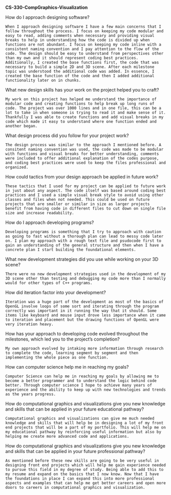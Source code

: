 **CS-330-CompGraphics-Visualization**

  How do I approach designing software?
  
    When I approach designing software I have a few main concerns that I follow throughout the process. I focus on keeping my code modular and easy to read, adding comments when necessary and providing visual breaks to help in understanding how the code is divided up when functions are not abundant. I focus on keeping my code inline with a consistent naming convention and I pay attention to the flow of the code. The design should be easy to understand from perspectives other than my own and it should represent coding best practices. Additionally, I created the base functions first, the code that was necessary to build a simple 2D and 3D scene. After each milestone topic was understood the additional code was added. In essence, I created the base function of the code and then I added additional functionality later on in chunks.

  What new design skills has your work on the project helped you to craft?
  
    My work on this project has helped me understand the importance of modular code and creating functions to help break up long runs of code. The project was over 1000 lines and in one file, this can be a lot to take in when someone is trying to read it and make sense of it. Thankfully I was able to create functions and add visual breaks in my code which made it easy to understand where one function ended and another began. 

  What design process did you follow for your project work?
  
    The design process was similar to the approach I mentioned before. A consitent naming convention was used, the code was made to be modular with functions and visual breaks for better understanding, comments were included to offer additional explanation of the codes purpose, and coding best practices were used to keep the files professional and organized. 

  How could tactics from your design approach be applied in future work?
  
    These tactics that I used for my project can be applied to future work in just about any aspect. The code itself was based around coding best practices and I used a simple visual break style to avoid using other classes and files when not needed. This could be used on future projects that are smaller or similar in size as larger projects benefit from having code in different files to cut down on single file size and increase readability. 

  How do I approach developing programs?
  
    Developing programs is something that I try to approach with caution as going to fast without a thorough plan can lead to messy code later on. I plan my approach with a rough text file and psudocode first to gain an understanding of the general structure and then when I have a concrete plan I start building the foundational elements. 

  What new development strategies did you use while working on your 3D scene?
    
    There were no new development strategies used in the development of my 3D scene other than testing and debugging my code more than I normally would for other types of C++ programs. 

  How did iteration factor into your development?
  
    Iteration was a huge part of the development as most of the basics of OpenGL involve loops of some sort and iterating through the program correctly was important in it running the way that it should. Some items like keyboard and mouse input drove less importance when it came to iteration and placement but the drawing functions of OpenGL were very iteration heavy.

  How has your approach to developing code evolved throughout the milestones, which led you to the project’s completion?
  
    My own approach evolved by intaking more information through research to complete the code, learning segment by segment and then implementing the whole piece as one function. 

  How can computer science help me in reaching my goals?
  
    Computer Science can help me in reaching my goals by allowing me to become a better programmer and to understand the logic behind code better. Through computer science I hope to achieve many years of experience and the ability to keep up with new technologies and trends as the years progress. 

  How do computational graphics and visualizations give you new knowledge and skills that can be applied in your future educational pathway?
  
    Computational graphics and visualizations can give me much needed knowledge and skills that will help be in designing a lot of my front end projects that will be a part of my portfolio. This will help me on my educational pathway by reinforcing useful information but also by helping me create more advanced code and applications. 

  How do computational graphics and visualizations give you new knowledge and skills that can be applied in your future professional pathway?
    
    As mentioned before these new skills are going to be very useful in designing front end projects which will help me gain experience needed to pursue this field in my degree of study. Being able to add this to my resume and expand on the basics that I now know. Now that I have the foundations in place I can expand this into more professional aspects and examples that can help me get better careers and open more doors to careers in computational graphics and visualization.
